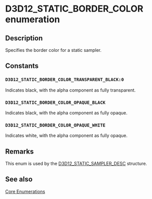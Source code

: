 # D3D12_STATIC_BORDER_COLOR enumeration

## Description

Specifies the border color for a static sampler.

## Constants

### `D3D12_STATIC_BORDER_COLOR_TRANSPARENT_BLACK:0`

Indicates black, with the alpha component as fully transparent.

### `D3D12_STATIC_BORDER_COLOR_OPAQUE_BLACK`

Indicates black, with the alpha component as fully opaque.

### `D3D12_STATIC_BORDER_COLOR_OPAQUE_WHITE`

Indicates white, with the alpha component as fully opaque.

## Remarks

This enum is used by the [D3D12_STATIC_SAMPLER_DESC](https://learn.microsoft.com/windows/desktop/api/d3d12/ns-d3d12-d3d12_static_sampler_desc) structure.

## See also

[Core Enumerations](https://learn.microsoft.com/windows/desktop/direct3d12/direct3d-12-enumerations)